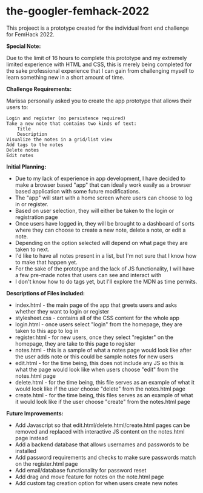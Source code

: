 # the-googler-femhack-2022
This projeect is a prototype created for the individual front end challenge for FemHack 2022.


<strong>Special Note:</strong>


 Due to the limit of 16 hours to complete this prototype and my extremely limited experience with HTML and CSS, this is merely being completed for the sake professional experience that I can gain from challenging myself to learn something new in a short amount of time.



<strong>Challenge Requirements:</strong>


Marissa personally asked you to create the app prototype that allows their users to:

    Login and register (no persistence required)
    Take a new note that contains two kinds of text:
        Title
        Description
    Visualize the notes in a grid/list view
    Add tags to the notes
    Delete notes
    Edit notes
    


<strong>Initial Planning:</strong>


- Due to my lack of experience in app development, I have decided to make a browser based "app" that can ideally work easily as a browser based application with some future modifications.
- The "app" will start with a home screen where users can choose to log in or register.
- Based on user selection, they will either be taken to the login or registration page
- Once users have logged in, they will be brought to a dashboard of sorts where they can choose to create a new note, delete a note, or edit a note.
- Depending on the option selected will depend on what page they are taken to next.
- I'd like to have all notes present in a list, but I'm not sure that I know how to make that happen yet.
- For the sake of the prototype and the lack of JS functionality, I will have a few pre-made notes that users can see and interact with
- I don't know how to do tags yet, but I'll explore the MDN as time permits.



<strong>Descriptions of Files included:</strong>


- index.html - the main page of the app that greets users and asks whether they want to login or register
- stylesheet.css - contains all of the CSS content for the whole app
- login.html - once users select "login" from the homepage, they are taken to this app to log in
- register.html - for new users, once they select "register" on the homepage, they are take to this page to register
- notes.html - this is a sample of what a notes page would look like after the user adds note or this could be sample notes for new users
- edit.html - for the time being, this does not include any JS so this is what the page would look like when users choose "edit" from the notes.html page
- delete.html - for the time being, this file serves as an example of what it would look like if the user choose "delete" from the notes.html page
- create.html - for the time being, this files serves as an example of what it would look like if the user choose "create" from the notes.html page


<strong>Future Improvements:</strong>


- Add Javascript so that edit.html/delete.html/create.html pages can be removed and replaced with interactive JS content on the notes.html page instead
- Add a backend database that allows usernames and passwords to be installed
- Add password requirements and checks to make sure passwords match on the register.html page
- Add email/database functionality for password reset
- Add drag and move feature for notes on the note.html page
- Add custom tag creation option for when users create new notes
